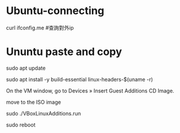 # Ubuntu-connecting

curl ifconfig.me  #查詢對外ip


# Ununtu paste and copy

sudo apt update

sudo apt install -y build-essential linux-headers-$(uname -r)

On the VM window, go to Devices » Insert Guest Additions CD Image.

move to the ISO image

sudo ./VBoxLinuxAdditions.run

sudo reboot
